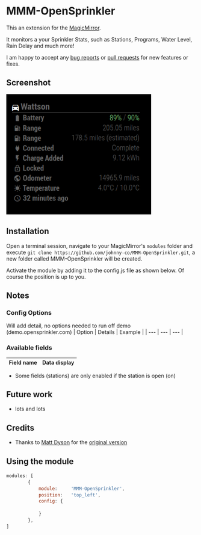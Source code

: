 # MMM-OpenSprinkler

This an extension for the [MagicMirror](https://github.com/MichMich/MagicMirror).

It monitors a your Sprinkler Stats, such as Stations, Programs, Water Level, Rain Delay and much more! 

I am happy to accept any [bug reports](https://github.com/johnncy-co/MMM-OpenSprinkler/issues) or [pull requests](https://github.com/johnny-co/MMM-OpenSprinkler/pulls) for new features or fixes.

## Screenshot

![screenshot.png](doc/screenshot.png)

## Installation

Open a terminal session, navigate to your MagicMirror's `modules` folder and execute `git clone https://github.com/johnny-co/MMM-OpenSprinkler.git`, a new folder called MMM-OpenSprinkler will be created.

Activate the module by adding it to the config.js file as shown below. Of course the position is up to you.

## Notes

### Config Options

Will add detail, no options needed to run off demo (demo.opensprinkler.com)
| Option | Details | Example |
| --- | --- | --- |

### Available fields

| Field name | Data display |
| --- | --- |

* Some fields (stations) are only enabled if the station is open (on)

## Future work

* lots and lots


## Credits

* Thanks to [Matt Dyson](https://github.com/mattdy) for the [original version](https://github.com/f00d4tehg0dz/MMM-TeslaFi)

## Using the module

````javascript
modules: [
		{
			module:		'MMM-OpenSprinkler',
			position:	'top_left',
			config: {
			
			}
		},
]
````
